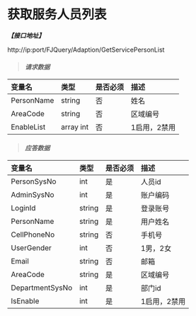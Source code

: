 # 获取服务人员列表

_**【接口地址】**_

http://ip:port/FJQuery/Adaption/GetServicePersonList

> #### _请求数据_

| 变量名 | 类型 | 是否必须 | 描述 |
| :--- | :--- | :--- | :--- |
| PersonName | string | 否 | 姓名 |
| AreaCode | string | 否 | 区域编号 |
| EnableList | array int | 否 | 1启用，2禁用 |

> #### _应答数据_

| 变量名 | 类型 | 是否必须 | 描述 |
| :--- | :--- | :--- | :--- |
| PersonSysNo | int | 是 | 人员id |
| AdminSysNo | int | 是 | 账户编码 |
| LoginId | string | 是 | 登录账号 |
| PersonName | string | 是 | 用户姓名 |
| CellPhoneNo | string | 否 | 手机号 |
| UserGender | int | 否 | 1男，2女 |
| Email | string | 否 | 邮箱 |
| AreaCode | string | 是 | 区域编号 |
| DepartmentSysNo | int | 是 | 部门id |
| IsEnable | int | 是 | 1启用，2禁用 |








